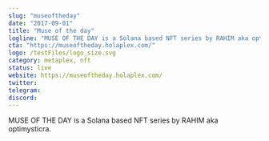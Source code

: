 ```yaml
---
slug: "museoftheday"
date: "2017-09-01"
title: "Muse of the day"
logline: "MUSE OF THE DAY is a Solana based NFT series by RAHIM aka optimysticra."
cta: "https://museoftheday.holaplex.com/"
logo: /testFiles/logo_size.svg
category: metaplex, nft
status: live
website: https://museoftheday.holaplex.com/
twitter:
telegram:
discord:
---
```


MUSE OF THE DAY is a Solana based NFT series by RAHIM aka optimysticra.
